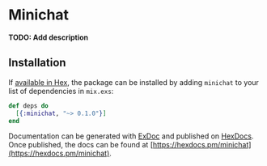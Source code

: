 # Minichat

**TODO: Add description**

## Installation

If [available in Hex](https://hex.pm/docs/publish), the package can be installed
by adding `minichat` to your list of dependencies in `mix.exs`:

```elixir
def deps do
  [{:minichat, "~> 0.1.0"}]
end
```

Documentation can be generated with [ExDoc](https://github.com/elixir-lang/ex_doc)
and published on [HexDocs](https://hexdocs.pm). Once published, the docs can
be found at [https://hexdocs.pm/minichat](https://hexdocs.pm/minichat).

